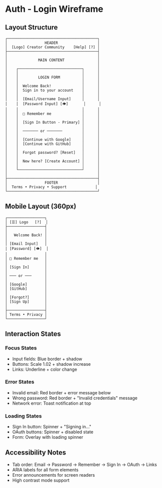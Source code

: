 # Auth - Login Wireframe

## Layout Structure

```
┌─────────────────────────────────────────┐
│                 HEADER                  │
│  [Logo] Creator Community    [Help] [?] │
├─────────────────────────────────────────┤
│                                         │
│              MAIN CONTENT               │
│                                         │
│    ┌─────────────────────────────┐      │
│    │                             │      │
│    │         LOGIN FORM          │      │
│    │                             │      │
│    │  Welcome Back!              │      │
│    │  Sign in to your account    │      │
│    │                             │      │
│    │  [Email/Username Input]     │      │
│    │  [Password Input] [👁]       │      │
│    │                             │      │
│    │  □ Remember me              │      │
│    │                             │      │
│    │  [Sign In Button - Primary] │      │
│    │                             │      │
│    │  ─────── or ───────         │      │
│    │                             │      │
│    │  [Continue with Google]     │      │
│    │  [Continue with GitHub]     │      │
│    │                             │      │
│    │  Forgot password? [Reset]   │      │
│    │                             │      │
│    │  New here? [Create Account] │      │
│    │                             │      │
│    └─────────────────────────────┘      │
│                                         │
├─────────────────────────────────────────┤
│                 FOOTER                  │
│  Terms • Privacy • Support             │
└─────────────────────────────────────────┘
```

## Mobile Layout (360px)

```
┌─────────────────┐
│ [☰] Logo   [?]  │
├─────────────────┤
│                 │
│   Welcome Back! │
│                 │
│ [Email Input]   │
│ [Password] [👁]  │
│                 │
│ □ Remember me   │
│                 │
│ [Sign In]       │
│                 │
│ ─── or ───      │
│                 │
│ [Google]        │
│ [GitHub]        │
│                 │
│ [Forgot?]       │
│ [Sign Up]       │
│                 │
├─────────────────┤
│ Terms • Privacy │
└─────────────────┘
```

## Interaction States

### Focus States
- Input fields: Blue border + shadow
- Buttons: Scale 1.02 + shadow increase
- Links: Underline + color change

### Error States
- Invalid email: Red border + error message below
- Wrong password: Red border + "Invalid credentials" message
- Network error: Toast notification at top

### Loading States
- Sign In button: Spinner + "Signing in..."
- OAuth buttons: Spinner + disabled state
- Form: Overlay with loading spinner

## Accessibility Notes
- Tab order: Email → Password → Remember → Sign In → OAuth → Links
- ARIA labels for all form elements
- Error announcements for screen readers
- High contrast mode support
